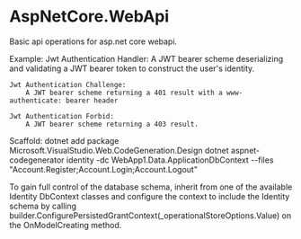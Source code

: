 # AspNetCore.WebApi
Basic api operations for asp.net core webapi.

Example:
    Jwt Authentication Handler: 
        A JWT bearer scheme deserializing and validating a JWT bearer token to construct the user's identity.

    Jwt Authentication Challenge:
        A JWT bearer scheme returning a 401 result with a www-authenticate: bearer header

    Jwt Authentication Forbid:
        A JWT bearer scheme returning a 403 result.

Scaffold:
    dotnet add package Microsoft.VisualStudio.Web.CodeGeneration.Design
    dotnet aspnet-codegenerator identity -dc WebApp1.Data.ApplicationDbContext --files "Account.Register;Account.Login;Account.Logout"

To gain full control of the database schema, inherit from one of the available Identity DbContext classes and configure the context to include the Identity schema by calling builder.ConfigurePersistedGrantContext(_operationalStoreOptions.Value) on the OnModelCreating method.
